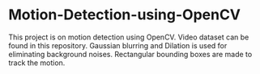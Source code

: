 # Motion-Detection-using-OpenCV
This project is on motion detection using OpenCV. Video dataset can be found in this repository. Gaussian blurring and Dilation is used for eliminating background noises. Rectangular bounding boxes are made to track the motion.
